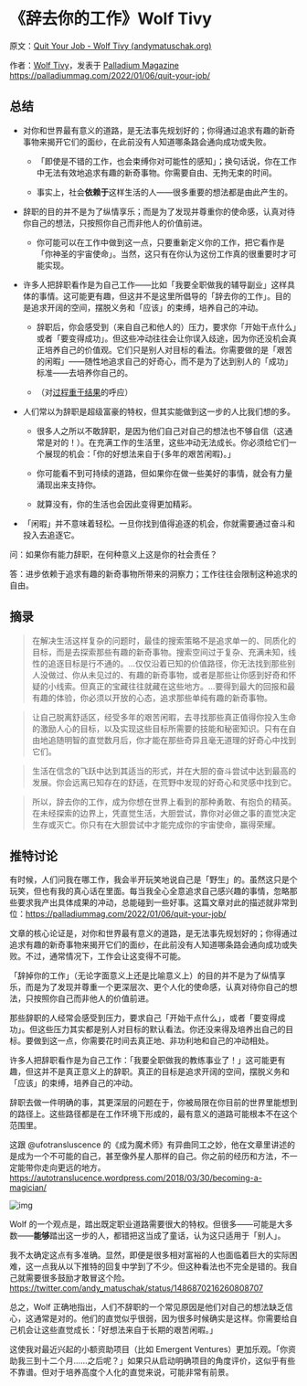 # 《辞去你的工作》Wolf Tivy

原文：[Quit Your Job - Wolf Tivy (andymatuschak.org)](https://notes.andymatuschak.org/z5beUfpCZpi6fibB4vFfhzF)

作者：[Wolf Tivy](https://notes.andymatuschak.org/zFdjHeXg9d92bJd9hgPHaSP)，发表于 [Palladium Magazine](https://notes.andymatuschak.org/z159f2ooSvPMdnzdrHiTN32) https://palladiummag.com/2022/01/06/quit-your-job/

## 总结

- 对你和世界最有意义的道路，是无法事先规划好的；你得通过追求有趣的新奇事物来揭开它们的面纱，在此前没有人知道哪条路会通向成功或失败。

  - 「即使是不错的工作，也会束缚你对可能性的感知」；换句话说，你在工作中无法有效地追求有趣的新奇事物。你需要自由、无拘无束的时间。

  - 事实上，社会**依赖于**这样生活的人——很多重要的想法都是由此产生的。

- 辞职的目的并不是为了纵情享乐；而是为了发现并尊重你的使命感，认真对待你自己的想法，只按照你自己而非他人的价值前进。

  - 你可能可以在工作中做到这一点，只要重新定义你的工作，把它看作是「你神圣的宇宙使命」。当然，这只有在你认为这份工作真的很重要时才可能实现。

- 许多人把辞职看作是为自己工作——比如「我要全职做我的辅导副业」这样具体的事情。这可能更有趣，但这并不是这里所倡导的「辞去你的工作」。目的是追求开阔的空间，摆脱义务和「应该」的束缚，培养自己的冲动。

  - 辞职后，你会感受到（来自自己和他人的）压力，要求你「开始干点什么」或者「要变得成功」。但这些冲动往往会让你误入歧途，因为你还没机会真正培养自己的价值观。它们只是别人对目标的看法。你需要做的是「艰苦的闲暇」——随性地追求自己的好奇心，而不是为了达到别人的「成功」标准——去培养你自己的。

  - （对[过程重于结果](https://notes.andymatuschak.org/zY4QE4Q6NJpGZZh4Binv2xB)的呼应）

- 人们常以为辞职是超级富豪的特权，但其实能做到这一步的人比我们想的多。

  - 很多人之所以不敢辞职，是因为他们自己对自己的想法也不够自信（这通常是对的！）。在充满工作的生活里，这些冲动无法成长。你必须给它们一个展现的机会：「你的好想法来自于{多年的艰苦闲暇}。」

  - 你可能看不到可持续的道路，但如果你在做一些美好的事情，就会有力量涌现出来支持你。

  - 就算没有，你的生活也会因此变得更加精彩。

- 「闲暇」并不意味着轻松。一旦你找到值得追逐的机会，你就需要通过奋斗和投入去追逐它。

问：如果你有能力辞职，在何种意义上这是你的社会责任？

答：进步依赖于追求有趣的新奇事物所带来的洞察力；工作往往会限制这种追求的自由。

## 摘录

> 在解决生活这样复杂的问题时，最佳的搜索策略不是追求单一的、同质化的目标，而是去探索那些有趣的新奇事物。搜索空间过于复杂、充满未知，线性的追逐目标是行不通的。…仅仅沿着已知的价值路径，你无法找到那些别人没做过、你从未见过的、有趣的新奇事物，或者是那些让你感到好奇和怀疑的小线索。但真正的宝藏往往就藏在这些地方。…要得到最大的回报和最有趣的体验，你必须以开放的心态，追求那些单纯有趣的新奇事物。

> 让自己脱离舒适区，经受多年的艰苦闲暇，去寻找那些真正值得你投入生命的激励人心的目标，以及实现这些目标所需要的技能和秘密知识。只有在自由地追随明智的直觉数月后，你才能在那些奇异且毫无道理的好奇心中找到它们。

> 生活在信念的飞跃中达到其适当的形式，并在大胆的奋斗尝试中达到最高的发展。你会远离已知存在的舒适，在荒野中发现的好奇心和灵感中找到它。

> 所以，辞去你的工作，成为你想在世界上看到的那种勇敢、有抱负的精英。在未经探索的边界上，凭直觉生活，大胆尝试，靠你对必做之事的直觉决定生存或灭亡。你只有在大胆尝试中才能完成你的宇宙使命，赢得荣耀。

## 推特讨论

有时候，人们问我在哪工作，我会半开玩笑地说自己是「野生」的。虽然这只是个玩笑，但也有我的真心话在里面。每当我全心全意追求自己感兴趣的事情，忽略那些要求我产出具体成果的冲动，总能碰到一些好事。这篇文章对此的描述就非常到位：https://palladiummag.com/2022/01/06/quit-your-job/

文章的核心论证是，对你和世界最有意义的道路，是无法事先规划好的；你得通过追求有趣的新奇事物来揭开它们的面纱，在此前没有人知道哪条路会通向成功或失败。不过，通常情况下，工作会让这变得不可能。

「辞掉你的工作」（无论字面意义上还是比喻意义上）的目的并不是为了纵情享乐，而是为了发现并尊重一个更深层次、更个人化的使命感，认真对待你自己的想法，只按照你自己而非他人的价值前进。

那些辞职的人经常会感受到压力，要求自己「开始干点什么」，或者「要变得成功」。但这些压力其实都是别人对目标的默认看法。你还没来得及培养出自己的目标。要做到这一点，你需要花时间去真正地、非功利地和自己的冲动相处。

许多人把辞职看作是为自己工作：「我要全职做我的教练事业了！」这可能更有趣，但这并不是真正意义上的辞职。真正的目标是追求开阔的空间，摆脱义务和「应该」的束缚，培养自己的冲动。

辞职去做一件明确的事，其更深层的问题在于，你被局限在你目前的世界里能想到的路径上。这些路径都是在工作环境下形成的，最有意义的道路可能根本不在这个范围里。

这跟 @ufotransluscence 的《成为魔术师》有异曲同工之妙，他在文章里讲述的是成为一个不可能的自己，甚至像外星人那样的自己。你之前的经历和方法，不一定能带你走向更远的地方。https://autotranslucence.wordpress.com/2018/03/30/becoming-a-magician/

![img](https://notes.andymatuschak.org/F9BCB6FC-A58F-4292-A9C2-7F5F637E020E.png)

Wolf 的一个观点是，踏出既定职业道路需要很大的特权。但很多——可能是大多数——**能够**踏出这一步的人，都错把这当成了童话，认为这只适用于「别人」。

我不太确定这点有多准确。显然，即便是很多相对富裕的人也面临着巨大的实际困难，这一点我从以下推特的回复中学到了不少。但这种看法也不完全是错的。我自己就需要很多鼓励才敢冒这个险。https://twitter.com/andy_matuschak/status/1486870216260808707

总之，Wolf 正确地指出，人们不辞职的一个常见原因是他们对自己的想法缺乏信心，这通常是对的。他们的直觉似乎很弱，因为很多时候确实是这样。你需要给自己机会让这些直觉成长：「好想法来自于长期的艰苦闲暇。」

这使我对最近兴起的小额资助项目（比如 Emergent Ventures）更加乐观。「你资助我三到十二个月……之后呢？」如果只从启动明确项目的角度评价，这似乎有些不靠谱。但对于培养高度个人化的直觉来说，可能非常有前景。